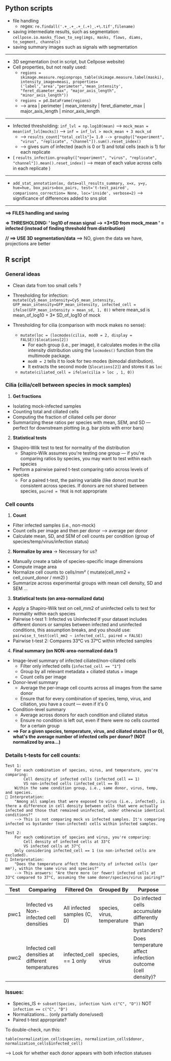 ## Python scripts

- file handling
	- regex: `re.findall('.+_.+_.+_(.+)_.+\.tif',filename)`
- saving intermediate results, such as segmentation: `cellpose.io.masks_flows_to_seg(imgs, masks, flows, diams, to_segment, channels)`
- saving summary images such as signals with segmentation
---
- 3D segmentation (not in script, but Cellpose website)
- Cell properties, but not really used:
	- `regions = skimage.measure.regionprops_table(skimage.measure.label(maski), intensity_image=measi, properties=('label','area',"perimeter",'mean_intensity', "feret_diameter_max", "major_axis_length", "minor_axis_length"))`
	- `regions = pd.DataFrame(regions)`
	- --> area | perimeter | mean_intensity | feret_diameter_max | major_axis_length | minor_axis_length
---
- Infected thresholding: `inf_lvl = np.log10(mean)` --> `mock_mean = mean(inf_lvl[mocks])` --> `inf = inf_lvl > mock_mean + 3 mock_sd`
	- --> `results_count["total_cells"]= 1.0 --> groupby(["experiment", "virus", "replicate", "channel"]).sum().reset_index()`
	- --> gives sum of infected (each is 0 or 1) and total cells (each is 1) for each replicate
- ( `results_infection.groupby(["experiment", "virus", "replicate", "channel"]).mean().reset_index()` --> mean of each value across cells in each replicate )
---
- `add_stat_annotation(ax, data=all_results_summary, x=x, y=y, hue=hue, box_pairs=box_pairs, test='t-test_paired',  comparisons_correction= None, loc='inside', verbose=2)` --> significance of differences added to sns plot

---

**==> FILES handling and saving**

**=> THRESHOLDING: ' log10 of mean signal --> +3*SD from mock_mean ' = infected (instead of finding threshold from distribution)**

**// ==> USE 3D segmentation/data** ==> NO, given the data we have, projections are better



## R script

### General ideas

- Clean data from too small cells ?

- Thresholding for infection:
	`mutate(Cy5_mean_intensity=Cy5_mean_intensity, GFP_mean_intensity=GFP_mean_intensity,
                  infected_cell = ifelse(GFP_mean_intensity > mean_sd, 1, 0))` where mean_sd is mean_of_log10 + 3* SD_of_log10 of mock
- Thresholding for cilia (comparison with mock makes no sense):
	- `mutate(loc = (locmodes(cilia, mod0 = 2, display = FALSE))$locations[2])`
		- For each group (i.e., per image), it calculates modes in the cilia intensity distribution using the `locmodes()` function from the multimode package.
		- `mod0 = 2` tells it to look for two modes (bimodal distribution).
		- It extracts the second mode (`$locations[2]`) and stores it as `loc`
	- `mutate(ciliated_cell = ifelse(cilia > loc , 1, 0))`

### Cilia (cilia/cell between species in mock samples)

1. **Get fractions**
- Isolating mock-infected samples
- Counting total and ciliated cells
- Computing the fraction of ciliated cells per donor
- Summarizing these ratios per species with mean, SEM, and SD — perfect for downstream plotting (e.g. bar plots with error bars)

2. **Statistical tests**
- Shapiro-Wilk test to test for normality of the distribution
	- Shapiro-Wilk assumes you're testing one group — if you're comparing ratios by species, you may want to test within each species
- Perform a pairwise paired t-test comparing ratio across levels of species
	- For a paired t-test, the pairing variable (like donor) must be consistent across species. If donors are not shared between species, `paired = TRUE` is not appropriate

### Cell counts

1. **Count**
- Filter infected samples (i.e., non-mock)
- Count cells per image and then per donor --> average per donor
- Calculate mean, SD, and SEM of cell counts per condition (group of species/temp/virus/infection status)

2. **Normalize by area** -> Necessary for us?
- Manually create a table of species-specific image dimensions
- Compute image area
- Normalize cell counts to cells/mm² ( mutate(cell_mm2 = cell_count_donor / mm2) )
- Summarize across experimental groups with mean cell density, SD and SEM ...

3. **Statistical tests (on area-normalized data)**
- Apply a Shapiro-Wilk test on cell_mm2 of uninfected cells to test for normality within each species
- Pairwise t-test 1: Infected vs Uninfected
If your dataset includes different donors or samples between infected and uninfected conditions, this assumption breaks, and you should use:
`pairwise_t_test(cell_mm2 ~ infected_cell, paired = FALSE)`
- Pairwise t-test 2: Compares 33°C vs 37°C within infected samples

4. **Final summary (on NON-area-normalized data !)**
- Image-level summary of infected ciliated/non-ciliated cells
	- Filter only infected cells (`infected_cell == "1"`)
	- Group by all relevant metadata + ciliated status + image
	- Count cells per image
- Donor-level summary
	- Average the per-image cell counts across all images from the same donor
	- Ensure that for every combination of species, temp, virus, and ciliation, you have a count — even if it's 0
- Condition-level summary
	- Average across donors for each condition and ciliated status
	- Ensure no condition is left out, even if there were no cells counted for a certain group
- **==> For a given species, temperature, virus, and ciliated status (1 or 0), what's the average number of infected cells per donor? (NOT normalized by area...)**

### Details t-tests for cell counts:
```
Test 1:
    For each combination of species, virus, and temperature, you're comparing:
        Cell density of infected cells (infected_cell == 1)
        VS non-infected cells (infected_cell == 0)
    Within the same condition group, i.e., same donor, virus, temp, and species.
🧠 Interpretation:
    "Among all samples that were exposed to virus (i.e., infected), is there a difference in cell density between cells that were actually infected and those that remained uninfected, under otherwise identical conditions?"
	--> This is not comparing mock vs infected samples. It's comparing infected vs bystander (non-infected) cells within infected samples.
```
```
Test 2:
    For each combination of species and virus, you're comparing:
        Cell density of infected cells at 33°C
        VS infected cells at 37°C
    Only considering infected_cell == 1 (so non-infected cells are excluded).
🧠 Interpretation:
    "Does the temperature affect the density of infected cells (per mm²), within the same virus and species?"
	--> This answers: "Are there more (or fewer) infected cells at 33°C compared to 37°C, assuming the same donor/species/virus pairing?"
```
Test | Comparing | Filtered On | Grouped By | Purpose
------|-----------|-------------|------------|--------
pwc1 | Infected vs Non-infected cell densities | All infected samples (C, D) | species, virus, temperature | Do infected cells accumulate differently than bystanders?
pwc2 | Infected cell densities at different temperatures | infected_cell == 1 only | species, virus | Does temperature affect infection outcome (cell density)?

### Issues:

- Species_IS <- `subset(Species, infection %in% c("C", "D"))` NOT `infection == c("C", "D")`
- Normalizations... (only partially done/used)
- Paired t-test appropriate?

To double-check, run this:

`table(normalization_cells$species, normalization_cells$donor, normalization_cells$infected_cell)`

--> Look for whether each donor appears with both infection statuses
